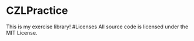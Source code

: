 # CZLPractice
This is my exercise library!
#Licenses
All source code is licensed under the MIT License.
